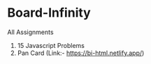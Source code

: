 # Board-Infinity
All Assignments 
1) 15 Javascript Problems
2) Pan Card (Link:- https://bi-html.netlify.app/)
